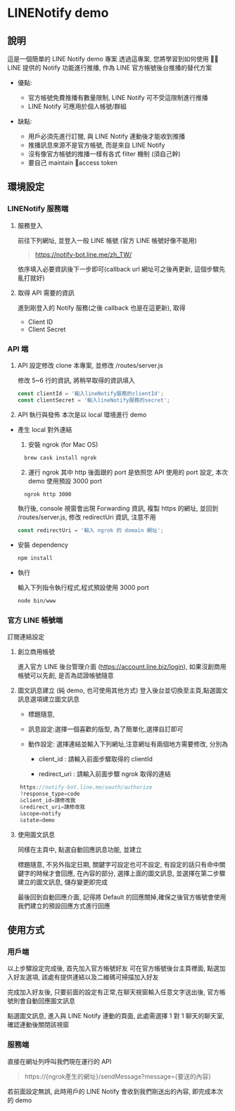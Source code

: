# LINENotify demo

## 說明

這是一個簡單的 LINE Notify demo 專案
透過這專案, 您將學習到如何使用  LINE 提供的 Notify 功能進行推播, 作為 LINE 官方帳號後台推播的替代方案

- 優點:

  - 官方帳號免費推播有數量限制, LINE Notify 可不受這限制進行推播
  - LINE Notify 可應用於個人帳號/群組

- 缺點:
  - 用戶必須先進行訂閱, 與 LINE Notify 連動後才能收到推播
  - 推播訊息來源不是官方帳號, 而是來自 LINE Notify
  - 沒有像官方帳號的推播一樣有各式 filter 機制 (須自己幹)
  - 要自己 maintain access token

## 環境設定

### LINENotify 服務端

1. 服務登入

   前往下列網址, 並登入一般 LINE 帳號 (官方 LINE 帳號好像不能用)

   > https://notify-bot.line.me/zh_TW/

   依序填入必要資訊後下一步即可(callback url 網址可之後再更新, 這個步驟先亂打就好)

2. 取得 API 需要的資訊

   進到剛登入的 Notify 服務(之後 callback 也是在這更新), 取得

   - Client ID
   - Client Secret

### API 端

1. API 設定修改
   clone 本專案, 並修改 /routes/server.js

   修改 5~6 行的資訊, 將稍早取得的資訊填入

   ```javascript
   const clientId = '輸入lineNotify服務的clientId';
   const clientSecret = '輸入lineNotify服務的secret';
   ```

2. API 執行與發佈
   本次是以 local 環境進行 demo

- 產生 local 對外連結
  1. 安裝 ngrok (for Mac OS)
  ```bash
    brew cask install ngrok
  ```
  2. 運行 ngrok
     其中 http 後面跟的 port 是依照您 API 使用的 port 設定, 本次 demo 使用預設 3000 port
  ```bash
    ngrok http 3000
  ```
  執行後, console 視窗會出現 Forwarding 資訊,
  複製 https 的網址, 並回到 /routes/server.js,
  修改 redirectUri 資訊, 注意不用
  ```javascript
  const redirectUri = '輸入 ngrok 的 domain 網址';
  ```
- 安裝 dependency

  ```bash
  npm install
  ```

- 執行

  輸入下列指令執行程式,程式預設使用 3000 port

  ```bash
  node bin/www
  ```

### 官方 LINE 帳號端

訂閱連結設定

1. 創立商用帳號

   進入官方 LINE 後台管理介面 (https://account.line.biz/login), 如果沒創商用帳號可以先創, 是否為認證帳號隨意

2. 圖文訊息建立 (純 demo, 也可使用其他方式)
   登入後台並切換至主頁,點選圖文訊息選項建立圖文訊息

   - 標題隨意,

   - 訊息設定:選擇一個喜歡的版型, 為了簡單化,選擇自訂即可

   - 動作設定: 選擇連結並輸入下列網址,注意網址有兩個地方需要修改, 分別為

     - client_id : 請輸入前面步驟取得的 clientId

     - redirect_uri : 請輸入前面步驟 ngrok 取得的連結

```javascript
    https://notify-bot.line.me/oauth/authorize
    ?response_type=code
    &client_id=請修改我
    &redirect_uri=請修改我
    &scope=notify
    &state=demo
```

3. 使用圖文訊息

   同樣在主頁中, 點選自動回應訊息功能, 並建立

   標題隨意, 不另外指定日期, 關鍵字可設定也可不設定, 有設定的話只有命中關鍵字的時候才會回應, 在內容的部分, 選擇上面的圖文訊息, 並選擇在第二步驟建立的圖文訊息, 儲存變更即完成

   最後回到自動回應介面, 記得將 Default 的回應關掉,確保之後官方帳號會使用我們建立的預設回應方式進行回應

## 使用方式

### 用戶端

以上步驟設定完成後, 首先加入官方帳號好友
可在官方帳號後台主頁裡面, 點選加入好友選項, 該處有提供連結以及二維碼可掃描加入好友

完成加入好友後, 只要前面的設定有正常,在聊天視窗輸入任意文字送出後, 官方帳號則會自動回應圖文訊息

點選圖文訊息, 進入與 LINE Notify 連動的頁面, 此處需選擇 1 對 1 聊天的聊天室, 確認連動後關閉該視窗

### 服務端

直接在網址列呼叫我們現在運行的 API

> https://{ngrok產生的網址}/sendMessage?message={要送的內容}

若前面設定無誤, 此時用戶的 LINE Notify 會收到我們剛送出的內容, 即完成本次的 demo
